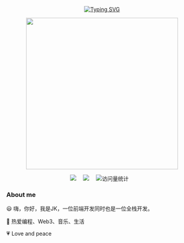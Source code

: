 <div align="center">

  <!-- 打字效果 -->
  <a href="https://github.com/junkaione"><img src="https://readme-typing-svg.demolab.com?font=Fira+Code&pause=1000&random=false&width=330&lines=console.log(%22Hello+World!%22);I'm+JK%2C+Have+a+nice+day!" alt="Typing SVG" /></a>

  <!-- 敲代码图片 -->
  <a href="https://sm.ms/image/n2wPkGMSgY7eKE3" target="_blank"><img src="https://s2.loli.net/2024/05/16/n2wPkGMSgY7eKE3.png" width="400" ></a>

  <!-- profile logo 个人资料徽标 -->
  <div>
    <a href="https://juejin.cn/user/694547080809736/posts"><img src="https://img.shields.io/badge/Website-博客-8c36db" /></a>&emsp;
    <a href="https://smms.app/image/udNiaT7wK61QtjY"><img src="https://img.shields.io/badge/WeChat-微信-07c160" /></a>&emsp;
    <!-- visitor -->
    <img src="https://komarev.com/ghpvc/?username=junkaione&label=Views&color=orange&style=flat" alt="访问量统计" />&emsp;
  </div>

</div>

### About me

😃 嗨，你好，我是JK，一位前端开发同时也是一位全栈开发。

🎨 热爱编程、Web3、音乐、生活

💗 Love and peace
